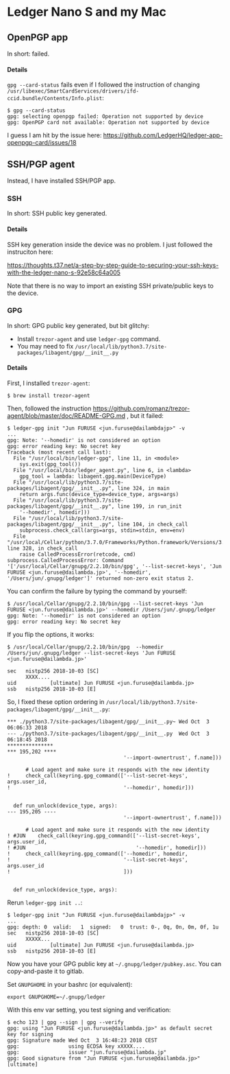 # Ledger Nano S and my Mac

## OpenPGP app

In short: failed.

#### Details

`gpg --card-status` fails even if I followed the instruction of changing
`/usr/libexec/SmartCardServices/drivers/ifd-ccid.bundle/Contents/Info.plist`:

```shell
$ gpg --card-status
gpg: selecting openpgp failed: Operation not supported by device
gpg: OpenPGP card not available: Operation not supported by device
```

I guess I am hit by the issue here: https://github.com/LedgerHQ/ledger-app-openpgp-card/issues/18

## SSH/PGP agent

Instead, I have installed SSH/PGP app.

### SSH

In short: SSH public key generated.

#### Details

SSH key generation inside the device was no problem.  I just followed the instruciton here:
 
https://thoughts.t37.net/a-step-by-step-guide-to-securing-your-ssh-keys-with-the-ledger-nano-s-92e58c64a005

Note that there is no way to import an existing SSH private/public keys to the device.

### GPG

In short: GPG public key generated, but bit glitchy:

* Install `trezor-agent` and use `ledger-gpg` command.
* You may need to fix `/usr/local/lib/python3.7/site-packages/libagent/gpg/__init__.py`

#### Details

First, I installed `trezor-agent`:

```shell
$ brew install trezor-agent
```

Then, followed the instruction https://github.com/romanz/trezor-agent/blob/master/doc/README-GPG.md ,
but it failed:

```shell
$ ledger-gpg init "Jun FURUSE <jun.furuse@dailambdajp>" -v
...
gpg: Note: '--homedir' is not considered an option
gpg: error reading key: No secret key
Traceback (most recent call last):
  File "/usr/local/bin/ledger-gpg", line 11, in <module>
    sys.exit(gpg_tool())
  File "/usr/local/bin/ledger_agent.py", line 6, in <lambda>
    gpg_tool = lambda: libagent.gpg.main(DeviceType)
  File "/usr/local/lib/python3.7/site-packages/libagent/gpg/__init__.py", line 324, in main
    return args.func(device_type=device_type, args=args)
  File "/usr/local/lib/python3.7/site-packages/libagent/gpg/__init__.py", line 199, in run_init
    '--homedir', homedir]))
  File "/usr/local/lib/python3.7/site-packages/libagent/gpg/__init__.py", line 104, in check_call
    subprocess.check_call(args=args, stdin=stdin, env=env)
  File "/usr/local/Cellar/python/3.7.0/Frameworks/Python.framework/Versions/3.7/lib/python3.7/subprocess.py", line 328, in check_call
    raise CalledProcessError(retcode, cmd)
subprocess.CalledProcessError: Command '['/usr/local/Cellar/gnupg/2.2.10/bin/gpg', '--list-secret-keys', 'Jun FURUSE <jun.furuse@dailambda.jp>', '--homedir', '/Users/jun/.gnupg/ledger']' returned non-zero exit status 2.
```

You can confirm the failure by typing the command by yourself:

```
$ /usr/local/Cellar/gnupg/2.2.10/bin/gpg --list-secret-keys 'Jun FURUSE <jun.furuse@dailambda.jp>' --homedir /Users/jun/.gnupg/ledger
gpg: Note: '--homedir' is not considered an option
gpg: error reading key: No secret key
```

If you flip the options, it works:

```
$ /usr/local/Cellar/gnupg/2.2.10/bin/gpg  --homedir /Users/jun/.gnupg/ledger --list-secret-keys 'Jun FURUSE <jun.furuse@dailambda.jp>'

sec   nistp256 2018-10-03 [SC]
      XXXX....
uid           [ultimate] Jun FURUSE <jun.furuse@dailambda.jp>
ssb   nistp256 2018-10-03 [E]
```

So, I fixed these option ordering in `/usr/local/lib/python3.7/site-packages/libagent/gpg/__init__.py`: 

```
*** ./python3.7/site-packages/libagent/gpg/__init__.py~	Wed Oct  3 06:06:33 2018
--- ./python3.7/site-packages/libagent/gpg/__init__.py	Wed Oct  3 06:18:45 2018
***************
*** 195,202 ****
                                      '--import-ownertrust', f.name]))
  
      # Load agent and make sure it responds with the new identity
!     check_call(keyring.gpg_command(['--list-secret-keys', args.user_id,
!                                     '--homedir', homedir]))
  
  
  def run_unlock(device_type, args):
--- 195,205 ----
                                      '--import-ownertrust', f.name]))
  
      # Load agent and make sure it responds with the new identity
! #JUN    check_call(keyring.gpg_command(['--list-secret-keys', args.user_id,
! #JUN                                    '--homedir', homedir]))
!     check_call(keyring.gpg_command(['--homedir', homedir,
!                                     '--list-secret-keys', args.user_id
!                                     ]))
  
  
  def run_unlock(device_type, args):
```

Rerun `ledger-gpg init ..`:

```shell
$ ledger-gpg init "Jun FURUSE <jun.furuse@dailambdajp>" -v
...
gpg: depth: 0  valid:   1  signed:   0  trust: 0-, 0q, 0n, 0m, 0f, 1u
sec   nistp256 2018-10-03 [SC]
      XXXXX...
uid           [ultimate] Jun FURUSE <jun.furuse@dailambda.jp>
ssb   nistp256 2018-10-03 [E]
```

Now you have your GPG public key at `~/.gnupg/ledger/pubkey.asc`.  You can copy-and-paste it to gitlab.

Set `GNUPGHOME` in your bashrc (or equivalent):

```shell
export GNUPGHOME=~/.gnupg/ledger
```

With this env var setting, you test signing and verification:

```shell
$ echo 123 | gpg --sign | gpg --verify
gpg: using "Jun FURUSE <jun.furuse@dailambda.jp>" as default secret key for signing
gpg: Signature made Wed Oct  3 16:48:23 2018 CEST
gpg:                using ECDSA key xXXXX....
gpg:                issuer "jun.furuse@dailambda.jp"
gpg: Good signature from "Jun FURUSE <jun.furuse@dailambda.jp>" [ultimate]
```
